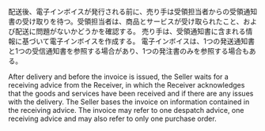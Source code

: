 配送後、電子インボイスが発行される前に、売り手は受領担当者からの受領通知書の受け取りを待つ。受領担当者は、商品とサービスが受け取られたこと、および配送に問題がないかどうかを確認する。 売り手は、受領通知書に含まれる情報に基づいて電子インボイスを作成する。 電子インボイスは、1つの発送通知書と1つの受信通知書を参照する場合があり、1つの発注書のみを参照する場合もある。  

After delivery and before the invoice is issued, the Seller waits for a receiving advice from the Receiver, in which the Receiver acknowledges that the goods and services have been received and if there are any issues with the delivery. The Seller bases the invoice on information contained in the receiving advice. The invoice may refer to one despatch advice, one receiving advice and may also refer to only one purchase order.  
